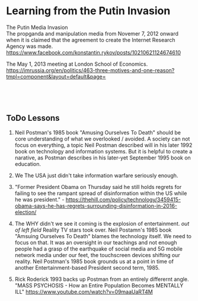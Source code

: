 # Learning from the Putin Invasion

The Putin Media Invasion    
The propganda and manipulation media from Novemer 7, 2012 onward when it is claimed that the agreement to create the Internet Research Agency was made. https://www.facebook.com/konstantin.rykov/posts/10210621124674610

The May 1, 2013 meeting at London School of Economics. https://imrussia.org/en/politics/463-three-motives-and-one-reason?tmpl=component&layout=default&page=

&nbsp;

&nbsp;

## ToDo Lessons

1. Neil Postman's 1985 book "Amusing Ourselves To Death" should be core understanding of what we overlooked / avoided. A society can not focus on everything, a topic Neil Postman described will in his later 1992 book on technology and information systems. But it is helpful to create a narative, as Postman describes in his later-yet September 1995 book on education.

2. We The USA just didn't take information warfare seriously enough.

3. "Former President Obama on Thursday said he still holds regrets for failing to see the rampant spread of disinformation within the US while he was president." - https://thehill.com/policy/technology/3459415-obama-says-he-has-regrets-surrounding-disinformation-in-2016-election/

4. The WHY didn't we see it coming is the explosion of entertainment. *out of left field* Reality TV stars took over. Neil Postamn's 1985 book "Amsuing Ourselves To Death" blames the technology itself. We need to focus on that. It was an oversight in our teachings and not enough people had a grasp of the earthquake of social media and 5G mobile network media under our feet, the touchscreen devices shifting our reality. Neil Postman's 1985 book grounds us at a point in time of another Entertainment-based President second term, 1985.

5. Rick Roderick 1993 backs up Postman from an entirely differernt angle. "MASS PSYCHOSIS - How an Entire Population Becomes MENTALLY ILL" https://www.youtube.com/watch?v=09maaUaRT4M

